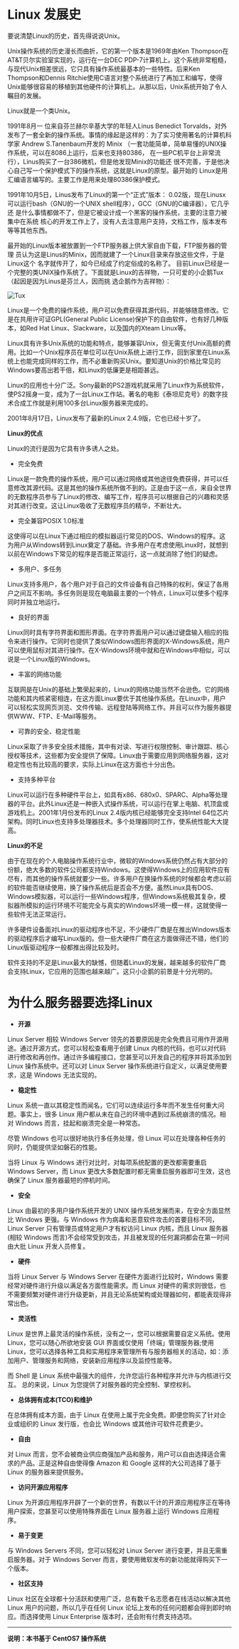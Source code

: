 # Linux 发展史

要说清楚Linux的历史，首先得说说Unix。

Unix操作系统的历史漫长而曲折，它的第一个版本是1969年由Ken Thompson在AT&T贝尔实验室实现的，运行在一台DEC PDP-7计算机上。这个系统非常粗糙，与现代Unix相差很远，它只具有操作系统最基本的一些特性。后来Ken Thompson和Dennis Ritchie使用C语言对整个系统进行了再加工和编写，使得Unix能够很容易的移植到其他硬件的计算机上。从那以后，Unix系统开始了令人瞩目的发展。

Linux就是一个类Unix。

1991年8月一 位来自芬兰赫尔辛基大学的年轻人Linus Benedict Torvalds，对外发布了一套全新的操作系统。事情的缘起是这样的：为了实习使用著名的计算机科学家 Andrew S.Tanenbaum开发的 Minix （一套功能简单，简单易懂的UNIX操作系统，可以在8086上运行，后来也支持80386， 在一些PC机平台上非常流行），Linus购买了一台386微机，但是他发现Minix的功能还 很不完善，于是他决心自己写一个保护模式下的操作系统，这就是Linux的原型。最开始的 Linux是用汇编语言编写的。主要工作是用来处理80386保护模式。

1991年10月5日，Linus发布了Linux的第一个“正式”版本： 0.02版，现在Linusx可以运行bash（GNU的一个UNIX shell程序），GCC（GNU的C编译器），它几乎还 是什么事情都做不了，但是它被设计成一个黑客的操作系统，主要的注意力被集中在系统 核心的开发工作上了，没有人去注意用户支持，文档工作，版本发布等等其他东西。 

最开始的Linux版本被放置到一个FTP服务器上供大家自由下载，FTP服务器的管理 员认为这是Linus的Minix，因而就建了一个Linux目录来存放这些文件，于是Linux这个 名字就传开了，如今已经成了约定俗成的名称了。 目前Linux已经是一个完整的类UNIX操作系统了。下面就是Linux的吉祥物，一只可爱的小企鹅Tux（起因是因为Linus是芬兰人，因而挑 选企鹅作为吉祥物）：

![Tux](images/Tux.png)

Linux是一个免费的操作系统，用户可以免费获得其源代码，并能够随意修改。它是在共用许可证GPL(General Public License)保护下的自由软件，也有好几种版本，如Red Hat Linux、Slackware，以及国内的Xteam Linux等。 

Linux具有许多Unix系统的功能和特点，能够兼容Unix，但无需支付Unix高额的费用。比如一个Unix程序员在单位可以在Unix系统上进行工作，回到家里在Linux系统上也能完成同样的工作，而不必重新购买Unix。要知道Unix的价格比常见的Windows要高出若干倍，和Linux的低廉更是相距甚远。 

Linux的应用也十分广泛。Sony最新的PS2游戏机就采用了Linux作为系统软件，使PS2摇身一变，成为了一台Linux工作站。著名的电影《泰坦尼克号》的数字技术合成工作就是利用100多台Linux服务器来完成的。 

2001年8月17日，Linux发布了最新的Linux 2.4.9版，它也已经十岁了。 

**Linux的优点**

Linux的流行是因为它具有许多诱人之处。 

- 完全免费 

Linux是一款免费的操作系统，用户可以通过网络或其他途径免费获得，并可以任意修改其源代码。这是其他的操作系统所做不到的。正是由于这一点，来自全世界的无数程序员参与了Linux的修改、编写工作，程序员可以根据自己的兴趣和灵感对其进行改变。这让Linux吸收了无数程序员的精华，不断壮大。 

- 完全兼容POSIX 1.0标准 

这使得可以在Linux下通过相应的模拟器运行常见的DOS、Windows的程序。这为用户从Windows转到Linux奠定了基础。许多用户在考虑使用Linux时，就想到以前在Windows下常见的程序是否能正常运行，这一点就消除了他们的疑虑。 

- 多用户、多任务 

Linux支持多用户，各个用户对于自己的文件设备有自己特殊的权利，保证了各用户之间互不影响。多任务则是现在电脑最主要的一个特点，Linux可以使多个程序同时并独立地运行。 

- 良好的界面 

Linux同时具有字符界面和图形界面。在字符界面用户可以通过键盘输入相应的指令来进行操作。它同时也提供了类似Windows图形界面的X-Windows系统，用户可以使用鼠标对其进行操作。在X-Windows环境中就和在Windows中相似，可以说是一个Linux版的Windows。 

- 丰富的网络功能 

互联网是在Unix的基础上繁荣起来的，Linux的网络功能当然不会逊色。它的网络功能和其内核紧密相连，在这方面Linux要优于其他操作系统。在Linux中，用户可以轻松实现网页浏览、文件传输、远程登陆等网络工作。并且可以作为服务器提供WWW、FTP、E-Mail等服务。 

- 可靠的安全、稳定性能 

Linux采取了许多安全技术措施，其中有对读、写进行权限控制、审计跟踪、核心授权等技术，这些都为安全提供了保障。Linux由于需要应用到网络服务器，这对稳定性也有比较高的要求，实际上Linux在这方面也十分出色。 

- 支持多种平台 

Linux可以运行在多种硬件平台上，如具有x86、680x0、SPARC、Alpha等处理器的平台。此外Linux还是一种嵌入式操作系统，可以运行在掌上电脑、机顶盒或游戏机上。2001年1月份发布的Linux 2.4版内核已经能够完全支持Intel 64位芯片架构。同时Linux也支持多处理器技术。多个处理器同时工作，使系统性能大大提高。 

**Linux的不足**

由于在现在的个人电脑操作系统行业中，微软的Windows系统仍然占有大部分的份额，绝大多数的软件公司都支持Windows。这使得Windows上的应用软件应有尽有，而其他的操作系统就要少一些。许多用户在换操作系统的时候都会考虑以前的软件能否继续使用，换了操作系统后是否会不方便。虽然Linux具有DOS、Windows模拟器，可以运行一些Windows程序，但Windows系统极其复杂，模拟器所模拟的运行环境不可能完全与真实的Windows环境一模一样，这就使得一些软件无法正常运行。 

许多硬件设备面对Linux的驱动程序也不足，不少硬件厂商是在推出Windows版本的驱动程序后才编写Linux版的。但一些大硬件厂商在这方面做得还不错，他们的Linux版驱动程序一般都推出得比较及时。 

软件支持的不足是Linux最大的缺憾，但随着Linux的发展，越来越多的软件厂商会支持Linux，它应用的范围也越来越广。这只小企鹅的前景是十分光明的。


# 为什么服务器要选择Linux

- **开源**

Linux Server 相较 Windows Server 领先的首要原因是完全免费且可用作开源用途。通过开源方式，您可以轻松查看用于创建 Linux 内核的代码，也可以对代码进行修改和再创作。通过许多编程接口，您甚至可以开发自己的程序并将其添加到 Linux 操作系统中。还可以对 Linux Server 操作系统进行自定义，以满足使用要求，这是 Windows 无法实现的。

- **稳定性**

Linux 系统一直以其稳定性而闻名，它们可以连续运行多年而不发生任何重大问题。事实上，很多 Linux 用户都从未在自己的环境中遇到过系统崩溃的情况。相对 Windows 而言，挂起和崩溃完全是一种常态。

尽管 Windows 也可以很好地执行多任务处理，但 Linux 可以在处理各种任务的同时，仍能提供坚如磐石的性能。

当将 Linux 与 Windows 进行对比时，对每项系统配置的更改都需要重启 Windows Server，而 Linux 更改大多数配置时都无需重启服务器即可生效，这也确保了 Linux 服务器最短的停机时间。

- **安全**

Linux 由最初的多用户操作系统开发的 UNIX 操作系统发展而来，在安全方面显然比 Windows 更强。与 Windows 作为病毒和恶意软件攻击的首要目标不同，Linux Server 只有管理员或特定用户才有权访问 Linux 内核，而且 Linux 服务器(相较 Windows 而言)不会经常受到攻击，并且被发现的任何漏洞都会在第一时间由大批 Linux 开发人员修复。

- **硬件**

当将 Linux Server 与 Windows Server 在硬件方面进行比较时，Windows 需要经常对硬件进行升级以满足各方面性能需求。而 Linux 对硬件的需求则很低，也不需要频繁对硬件进行升级更新，并且无论系统架构或处理器如何，都能表现得非常出色。

- **灵活性**

Linux 是世界上最灵活的操作系统，没有之一，您可以根据需要自定义系统。使用 Linux，您可以随心所欲地安装 GUI 界面或仅使用「终端」管理服务器;使用 Linux，您可以选择各种工具和实用程序来管理所有与服务器相关的活动，如：添加用户、管理服务和网络，安装新应用程序以及监控性能等。

而 Shell 是 Linux 系统中最强大的组件，允许您运行各种程序并允许与内核进行交互。 总的来说，Linux 为您提供了对服务器的完全控制、掌控权利。

- **总体拥有成本(TCO)和维护**

在总体拥有成本方面，由于 Linux 在使用上属于完全免费。即便您购买了针对企业或组织的 Linux 发行版，也会比 Windows 或其他许可软件花费更少。

- **自由**

对 Linux 而言，您不会被商业供应商强加产品和服务，用户可以自由选择适合需求的产品。正是这种自由使得像 Amazon 和 Google 这样的大公司选择了基于 Linux 的服务器来提供服务。

- **访问开源应用程序**

Linux 为开源应用程序开辟了一个新的世界，有数以千计的开源应用程序正在等待用户探索，您甚至可以使用特殊界面在 Linux 服务器上运行 Windows 应用程序。

- **易于变更**

与 Windows Servers 不同，您可以轻松对 Linux Server 进行变更，并且无需重启服务器。对于 Windows Server 而言，要使用微软发布的新功能就得购买下一个版本。

- **社区支持**

Linux 社区在全球都十分活跃和使用广泛，总有数千名志愿者在线活动以解决其他Linux 用户的问题，所以几乎在任何 Linux 论坛上发布的任何问题都会得到即时响应。而选择使用 Linux Enterprise 版本时，还会附有付费支持选项。


----

**说明：本书基于 CentOS7 操作系统**